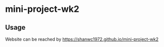 # mini-project-wk2

## Usage

Website can be reached by https://shanwc1972.github.io/mini-project-wk2